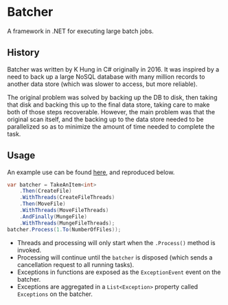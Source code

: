 # Batcher
A framework in .NET for executing large batch jobs.

## History
Batcher was written by K Hung in C# originally in 2016. It was inspired by a need to back up a large NoSQL database with many million records to another data store (which was slower to access, but more reliable).

The original problem was solved by backing up the DB to disk, then taking that disk and backing this up to the final data store, taking care to make both of those steps recoverable. However, the main problem was that the original scan itself, and the backing up to the data store needed to be parallelized so as to minimize the amount of time needed to complete the task.

## Usage
An example use can be found [here](https://github.com/skewwhiffy/Batcher/blob/master/Skewwhiffy.Batcher.Example.Tests/MoveFilesAround.cs), and reproduced below.
```cs
var batcher = TakeAnItem<int>
    .Then(CreateFile)
    .WithThreads(CreateFileThreads)
    .Then(MoveFile)
    .WithThreads(MoveFileThreads)
    .AndFinally(MungeFile)
    .WithThreads(MungeFileThreads);
batcher.Process(1.To(NumberOfFiles));
```

* Threads and processing will only start when the `.Process()` method is invoked.
* Processing will continue until the `batcher` is disposed (which sends a cancellation request to all running tasks).
* Exceptions in functions are exposed as the `ExceptionEvent` event on the batcher.
* Exceptions are aggregated in a `List<Exception>` property called `Exceptions` on the batcher.
